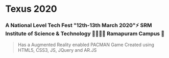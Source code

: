 # Texus 2020 
### A National Level Tech Fest "12th-13th March 2020"⚡ SRM Institute of Science & Technology 👩‍🎓👨‍🎓 Ramapuram Campus 💯

> Has a Augmented Reality enabled PACMAN Game 
> Created using HTML5, CSS3, JS, JQuery and AR.JS 


